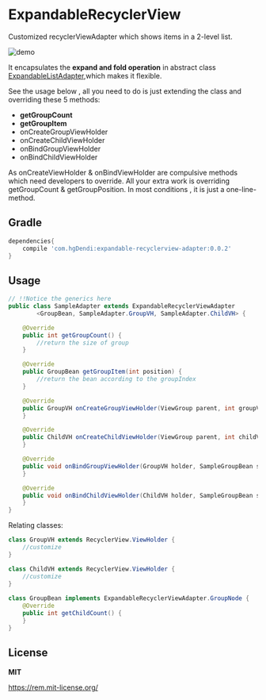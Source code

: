 # ExpandableRecyclerView
Customized recyclerViewAdapter which shows items in a 2-level list.

![demo](https://github.com/hgDendi/ExpandableRecyclerView/blob/master/expandableRecyclerView.gif)

It encapsulates the **expand and fold operation** in abstract class [ExpandableListAdapter](https://github.com/hgDendi/ExpandableRecyclerView/blob/master/expandablerecycleradapter/src/main/java/com/hgdendi/expandablerecycleradapter/ExpandableRecyclerViewAdapter.java),which makes it flexible.

See the usage below , all you need to do is just extending the class and overriding these 5 methods:

* **getGroupCount**
* **getGroupItem**
* onCreateGroupViewHolder
* onCreateChildViewHolder
* onBindGroupViewHolder
* onBindChildViewHolder

As onCreateViewHolder & onBindViewHolder are compulsive methods which need developers to override. All your extra work is overriding getGroupCount & getGroupPosition. In most conditions , it is just a one-line-method.

## Gradle

```groovy
dependencies{
	compile 'com.hgDendi:expandable-recyclerview-adapter:0.0.2'
}
```

## Usage

```java
// !!Notice the generics here
public class SampleAdapter extends ExpandableRecyclerViewAdapter
        <GroupBean, SampleAdapter.GroupVH, SampleAdapter.ChildVH> {

    @Override
    public int getGroupCount() {
        //return the size of group
    }

    @Override
    public GroupBean getGroupItem(int position) {
        //return the bean according to the groupIndex
    }

    @Override
    public GroupVH onCreateGroupViewHolder(ViewGroup parent, int groupViewType) {
    }

    @Override
    public ChildVH onCreateChildViewHolder(ViewGroup parent, int childViewType) {
    }

    @Override
    public void onBindGroupViewHolder(GroupVH holder, SampleGroupBean sampleGroupBean, boolean isExpand) {
    }

    @Override
    public void onBindChildViewHolder(ChildVH holder, SampleGroupBean sampleGroupBean, int childIndex) {
    }
}
```

Relating classes:

```java
class GroupVH extends RecyclerView.ViewHolder {
    //customize
}

class ChildVH extends RecyclerView.ViewHolder {
    //customize
}
    
class GroupBean implements ExpandableRecyclerViewAdapter.GroupNode {
    @Override
    public int getChildCount() {
    }
}
```

## License

**MIT**

https://rem.mit-license.org/